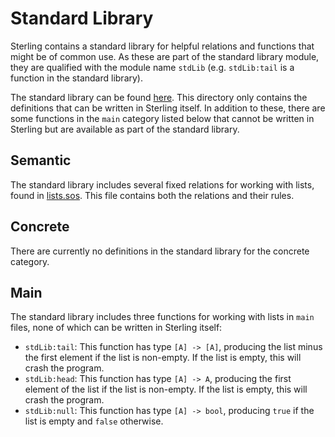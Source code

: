 # Standard Library
Sterling contains a standard library for helpful relations and
functions that might be of common use.  As these are part of the
standard library module, they are qualified with the module name
`stdLib` (e.g. `stdLib:tail` is a function in the standard library).

The standard library can be found [here](../stdLib).  This directory
only contains the definitions that can be written in Sterling itself.
In addition to these, there are some functions in the `main` category
listed below that cannot be written in Sterling but are available as
part of the standard library.


## Semantic
The standard library includes several fixed relations for working with
lists, found in [lists.sos](../stdLib/lists.sos).  This file contains
both the relations and their rules.


## Concrete
There are currently no definitions in the standard library for the
concrete category.


## Main
The standard library includes three functions for working with lists
in `main` files, none of which can be written in Sterling itself:
* `stdLib:tail`:  This function has type `[A] -> [A]`, producing
  the list minus the first element if the list is non-empty.  If the
  list is empty, this will crash the program.
* `stdLib:head`:  This function has type `[A] -> A`, producing the
  first element of the list if the list is non-empty.  If the list is
  empty, this will crash the program.
* `stdLib:null`:  This function has type `[A] -> bool`, producing
  `true` if the list is empty and `false` otherwise.
